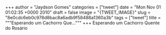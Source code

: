 
+++
author = "Jaydson Gomes"
categories = ["tweet"]
date = "Mon Nov 01 01:02:35 +0000 2010"
draft = false
image = "{TWEET_IMAGE}"
slug = "8e0cdc6eb0c978d8bac8a6adb9f58488a1360a3b"
tags = ["tweet"]
title = """Esperando um Cachorro Que..."""
+++
Esperando um Cachorro Quente do Rosário
